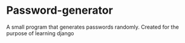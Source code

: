 # Password-generator
A small program that generates passwords randomly. Created for the purpose of learning django
